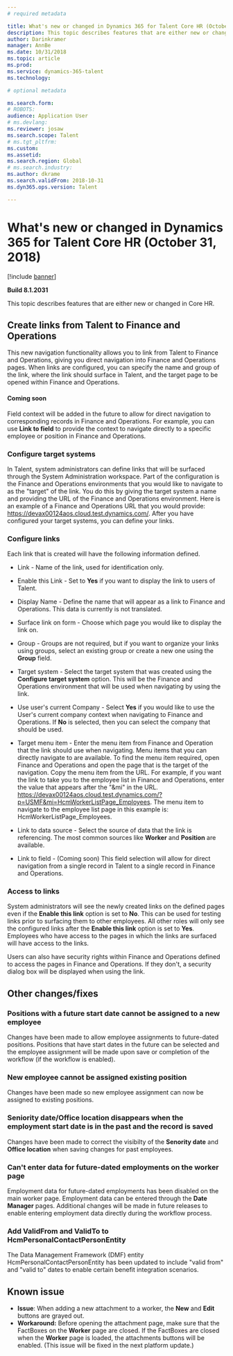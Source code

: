 ```yaml
---
# required metadata

title: What's new or changed in Dynamics 365 for Talent Core HR (October 31, 2018)
description: This topic describes features that are either new or changed in Microsoft Dynamics 365 for Talent Core HR.
author: Darinkramer
manager: AnnBe
ms.date: 10/31/2018
ms.topic: article
ms.prod: 
ms.service: dynamics-365-talent
ms.technology: 

# optional metadata

ms.search.form: 
# ROBOTS: 
audience: Application User
# ms.devlang: 
ms.reviewer: josaw
ms.search.scope: Talent
# ms.tgt_pltfrm: 
ms.custom: 
ms.assetid: 
ms.search.region: Global
# ms.search.industry: 
ms.author: dkrame
ms.search.validFrom: 2018-10-31
ms.dyn365.ops.version: Talent

---
```

# What's new or changed in Dynamics 365 for Talent Core HR (October 31, 2018)

[!include [banner](includes/banner.md)]

**Build 8.1.2031**

This topic describes features that are either new or changed in Core HR.

## Create links from Talent to Finance and Operations
This new navigation functionality allows you to link from Talent to Finance and Operations, giving you direct navigation into Finance and Operations pages. When links are configured, you can specify the name and group of the link, where the link should surface in Talent, and the target page to be opened within Finance and Operations.

#### Coming soon
Field context will be added in the future to allow for direct navigation to corresponding records in Finance and Operations. For example, you can use **Link to field** to provide the context to navigate directly to a specific employee or position in Finance and Operations.

### Configure target systems

In Talent, system administrators can define links that will be surfaced through the System Administration workspace. Part of the configuration is the Finance and Operations environments that you would like to navigate to as the "target" of the link. You do this by giving the target system a name and providing the URL of the Finance and Operations environment. Here is an example of a Finance and Operations URL that you would provide: https://devax00124aos.cloud.test.dynamics.com/. After you have configured your target systems,  you can define your links.

### Configure links

Each link that is created will have the following information defined.

- Link - Name of the link, used for identification only.

- Enable this Link - Set to **Yes** if you want to display the link to users of Talent.

- Display Name - Define the name that will appear as a link to Finance and Operations. This data is currently is not translated.

- Surface link on form - Choose which page you would like to display the link on.

- Group - Groups are not required, but if you want to organize your links using groups, select an existing group or create a new one using the **Group** field.

- Target system - Select the target system that was created using the **Configure target system** option. This will be the Finance and Operations environment that will be used when navigating by using the link.

- Use user's current Company - Select **Yes** if you would like to use the User's current company context when navigating to Finance and Operations. If **No** is selected, then you can select the company that should be used.

- Target menu item - Enter the menu item from Finance and Operation that the link should use when navigating. Menu items that you can directly navigate to are available. To find the menu item required, open Finance and Operations and open the page that is the target of the navigation. Copy the menu item from the URL. For example, if you want the link to take you to the employee list in Finance and Operations, enter the value that appears after the "&mi" in the URL. https://devax00124aos.cloud.test.dynamics.com/?p=USMF&mi=HcmWorkerListPage_Employees. The menu item to navigate to the employee list page in this example is: HcmWorkerListPage_Employees.

- Link to data source - Select the source of data that the link is referencing. The most common sources like **Worker** and **Position** are available.

- Link to field - (Coming soon) This field selection will allow for direct navigation from a single record in Talent to a single record in Finance and Operations.

### Access to links

System administrators will see the newly created links on the defined pages even if the **Enable this link** option is set to **No**. This can be used for testing links prior to surfacing them to other employees. All other roles will only see the configured links after the **Enable this link** option is set to **Yes**. Employees who have access to the pages in which the links are surfaced will have access to the links.

Users can also have security rights within Finance and Operations defined to access the pages in Finance and Operations. If they don't, a security dialog box will be displayed when using the link.


## Other changes/fixes

### Positions with a future start date cannot be assigned to a new employee

Changes have been made to allow employee assignments to future-dated positions. Positions that have start dates in the future can be selected and the employee assignment will be made upon save or completion of the workflow (if the workflow is enabled).

### New employee cannot be assigned existing position

Changes have been made so new employee assignment can now be assigned to existing positions.

### Seniority date/Office location disappears when the employment start date is in the past and the record is saved

Changes have been made to correct the visibilty of the **Senority date** and **Office location** when saving changes for past employees.

### Can't enter data for future-dated employments on the worker page

Employment data for future-dated employments has been disabled on the main worker page. Employment data can be entered through the **Date Manager** pages. Additional changes will be made in future releases to enable entering employment data directly during the workflow process.

### Add ValidFrom and ValidTo to HcmPersonalContactPersonEntity

The Data Management Framework (DMF) entity HcmPersonalContactPersonEntity has been updated to include "valid from" and "valid to" dates to enable certain benefit integration scenarios. 

## Known issue
- **Issue**: When adding a new attachment to a worker, the **New** and **Edit** buttons are grayed out. 
- **Workaround:** Before opening the attachment page, make sure that the FactBoxes on the **Worker** page are closed. If the FactBoxes are closed when the **Worker** page is loaded, the attachments buttons will be enabled. (This issue will be fixed in the next platform update.)
